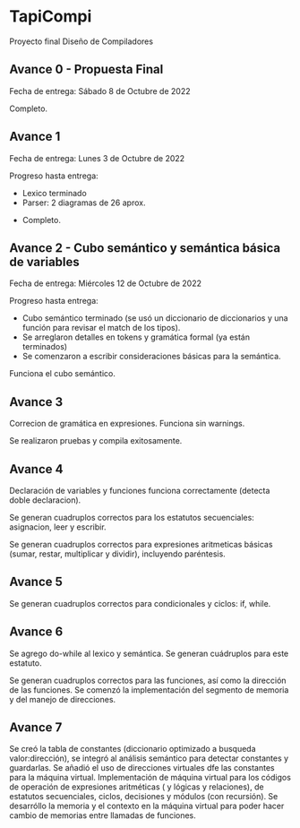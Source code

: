# TapiCompi
 Proyecto final Diseño de Compiladores

## Avance 0 - Propuesta  Final
Fecha de entrega: Sábado 8 de Octubre de 2022

Completo. 

## Avance 1
Fecha de entrega: Lunes 3 de Octubre de 2022

Progreso hasta entrega:
- Lexico terminado
- Parser: 2 diagramas de 26 aprox.

* Completo.

## Avance 2 - Cubo semántico y semántica básica de variables
Fecha de entrega: Miércoles 12 de Octubre de 2022

Progreso hasta entrega:
- Cubo semántico terminado (se usó un diccionario de diccionarios y una función para revisar el match de los tipos).
- Se arreglaron detalles en tokens y gramática formal (ya están terminados)
- Se comenzaron a escribir consideraciones básicas para la semántica.

Funciona el cubo semántico.

## Avance 3
Correcion de gramática en expresiones.
Funciona sin warnings.

Se realizaron pruebas y compila exitosamente.

## Avance 4
Declaración de variables y funciones funciona correctamente (detecta doble declaracion).

Se generan cuadruplos correctos para los estatutos secuenciales: asignacion, leer y escribir.

Se generan cuadruplos correctos para expresiones aritmeticas básicas (sumar, restar, multiplicar y dividir), incluyendo paréntesis.

## Avance 5
Se generan cuadruplos correctos para condicionales y ciclos: if, while.

## Avance 6
Se agrego do-while al lexico y semántica. Se generan cuádruplos para este estatuto.

Se generan cuadruplos correctos para las funciones, así como la dirección de las funciones.
Se comenzó la implementación del segmento de memoria y del manejo de direcciones.

## Avance 7
Se creó la tabla de constantes (diccionario optimizado a busqueda valor:dirección), se integró al análisis semántico para detectar constantes y guardarlas. Se añadió el uso de direcciones virtuales dfe las constantes para la máquina virtual.
Implementación de máquina virtual para los códigos de operación de expresiones aritméticas ( y lógicas y relaciones), de estatutos secuenciales, ciclos, decisiones y módulos (con recursión).
Se desarróllo la memoria y el contexto en la máquina virtual para poder hacer cambio de memorias entre llamadas de funciones.
